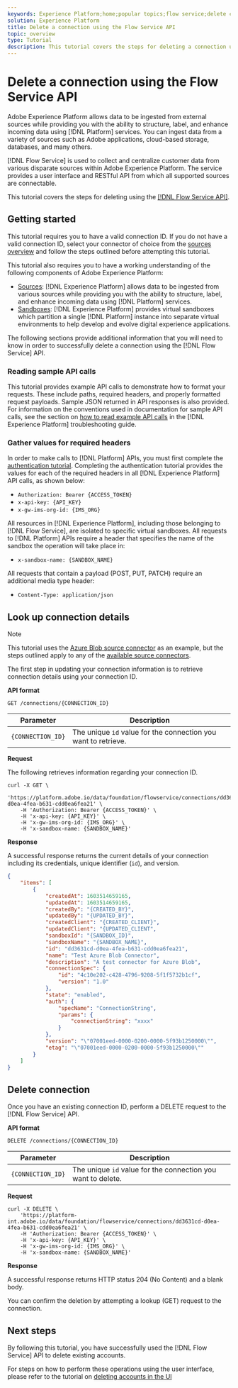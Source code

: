 ```yaml
---
keywords: Experience Platform;home;popular topics;flow service;delete connections;delete;api
solution: Experience Platform
title: Delete a connection using the Flow Service API
topic: overview
type: Tutorial
description: This tutorial covers the steps for deleting a connection using the Flow Service API.
---
```


# Delete a connection using the Flow Service API

Adobe Experience Platform allows data to be ingested from external sources while providing you with the ability to structure, label, and enhance incoming data using [!DNL Platform] services. You can ingest data from a variety of sources such as Adobe applications, cloud-based storage, databases, and many others.

[!DNL Flow Service] is used to collect and centralize customer data from various disparate sources within Adobe Experience Platform. The service provides a user interface and RESTful API from which all supported sources are connectable.

This tutorial covers the steps for deleting using the [[!DNL Flow Service API]](https://www.adobe.io/apis/experienceplatform/home/api-reference.html#!acpdr/swagger-specs/flow-service.yaml).

## Getting started

This tutorial requires you to have a valid connection ID. If you do not have a valid connection ID, select your connector of choice from the [sources overview](../../home.md) and follow the steps outlined before attempting this tutorial.

This tutorial also requires you to have a working understanding of the following components of Adobe Experience Platform:

* [Sources](../../home.md): [!DNL Experience Platform] allows data to be ingested from various sources while providing you with the ability to structure, label, and enhance incoming data using [!DNL Platform] services.
* [Sandboxes](../../../sandboxes/home.md): [!DNL Experience Platform] provides virtual sandboxes which partition a single [!DNL Platform] instance into separate virtual environments to help develop and evolve digital experience applications.

The following sections provide additional information that you will need to know in order to successfully delete a connection using the [!DNL Flow Service] API.

### Reading sample API calls

This tutorial provides example API calls to demonstrate how to format your requests. These include paths, required headers, and properly formatted request payloads. Sample JSON returned in API responses is also provided. For information on the conventions used in documentation for sample API calls, see the section on [how to read example API calls](../../../landing/troubleshooting.md#how-do-i-format-an-api-request) in the [!DNL Experience Platform] troubleshooting guide.

### Gather values for required headers

In order to make calls to [!DNL Platform] APIs, you must first complete the [authentication tutorial](https://www.adobe.com/go/platform-api-authentication-en). Completing the authentication tutorial provides the values for each of the required headers in all [!DNL Experience Platform] API calls, as shown below:

* `Authorization: Bearer {ACCESS_TOKEN}`
* `x-api-key: {API_KEY}`
* `x-gw-ims-org-id: {IMS_ORG}`

All resources in [!DNL Experience Platform], including those belonging to [!DNL Flow Service], are isolated to specific virtual sandboxes. All requests to [!DNL Platform] APIs require a header that specifies the name of the sandbox the operation will take place in:

* `x-sandbox-name: {SANDBOX_NAME}`

All requests that contain a payload (POST, PUT, PATCH) require an additional media type header:

* `Content-Type: application/json`

## Look up connection details

>[!NOTE]
>This tutorial uses the [Azure Blob source connector](../../connectors/cloud-storage/blob.md) as an example, but the steps outlined apply to any of the [available source connectors](../../home.md).

The first step in updating your connection information is to retrieve connection details using your connection ID.

**API format**

```http
GET /connections/{CONNECTION_ID}
```

| Parameter | Description |
| --------- | ----------- |
| `{CONNECTION_ID}` | The unique `id` value for the connection you want to retrieve. |

**Request**

The following retrieves information regarding your connection ID.

```shell
curl -X GET \
    'https://platform.adobe.io/data/foundation/flowservice/connections/dd3631cd-d0ea-4fea-b631-cdd0ea6fea21' \
    -H 'Authorization: Bearer {ACCESS_TOKEN}' \
    -H 'x-api-key: {API_KEY}' \
    -H 'x-gw-ims-org-id: {IMS_ORG}' \
    -H 'x-sandbox-name: {SANDBOX_NAME}'
```

**Response**

A successful response returns the current details of your connection including its credentials, unique identifier (`id`), and version.

```json
{
    "items": [
        {
            "createdAt": 1603514659165,
            "updatedAt": 1603514659165,
            "createdBy": "{CREATED_BY}",
            "updatedBy": "{UPDATED_BY}",
            "createdClient": "{CREATED_CLIENT}",
            "updatedClient": "{UPDATED_CLIENT",
            "sandboxId": "{SANDBOX_ID}",
            "sandboxName": "{SANDBOX_NAME}",
            "id": "dd3631cd-d0ea-4fea-b631-cdd0ea6fea21",
            "name": "Test Azure Blob Connector",
            "description": "A test connector for Azure Blob",
            "connectionSpec": {
                "id": "4c10e202-c428-4796-9208-5f1f5732b1cf",
                "version": "1.0"
            },
            "state": "enabled",
            "auth": {
                "specName": "ConnectionString",
                "params": {
                    "connectionString": "xxxx"
                }
            },
            "version": "\"07001eed-0000-0200-0000-5f93b1250000\"",
            "etag": "\"07001eed-0000-0200-0000-5f93b1250000\""
        }
    ]
}
```

## Delete connection

Once you have an existing connection ID, perform a DELETE request to the [!DNL Flow Service] API.

**API format**

```http
DELETE /connections/{CONNECTION_ID}
```

| Parameter | Description |
| --------- | ----------- |
| `{CONNECTION_ID}` | The unique `id` value for the connection you want to delete. |

**Request**

```shell
curl -X DELETE \
    'https://platform-int.adobe.io/data/foundation/flowservice/connections/dd3631cd-d0ea-4fea-b631-cdd0ea6fea21' \
    -H 'Authorization: Bearer {ACCESS_TOKEN}' \
    -H 'x-api-key: {API_KEY}' \
    -H 'x-gw-ims-org-id: {IMS_ORG}' \
    -H 'x-sandbox-name: {SANDBOX_NAME}'
```

**Response**

A successful response returns HTTP status 204 (No Content) and a blank body.

You can confirm the deletion by attempting a lookup (GET) request to the connection.

## Next steps

By following this tutorial, you have successfully used the [!DNL Flow Service] API to delete existing accounts.

For steps on how to perform these operations using the user interface, please refer to the tutorial on [deleting accounts in the UI](../../tutorials/ui/delete-accounts.md)
